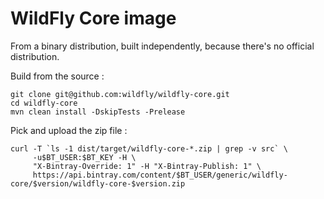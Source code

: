 WildFly Core image
====

From a binary distribution, built independently, because there's no official distribution.

Build from the source :

    git clone git@github.com:wildfly/wildfly-core.git
    cd wildfly-core
    mvn clean install -DskipTests -Prelease

Pick and upload the zip file :

    curl -T `ls -1 dist/target/wildfly-core-*.zip | grep -v src` \
         -u$BT_USER:$BT_KEY -H \
         "X-Bintray-Override: 1" -H "X-Bintray-Publish: 1" \
         https://api.bintray.com/content/$BT_USER/generic/wildfly-core/$version/wildfly-core-$version.zip
